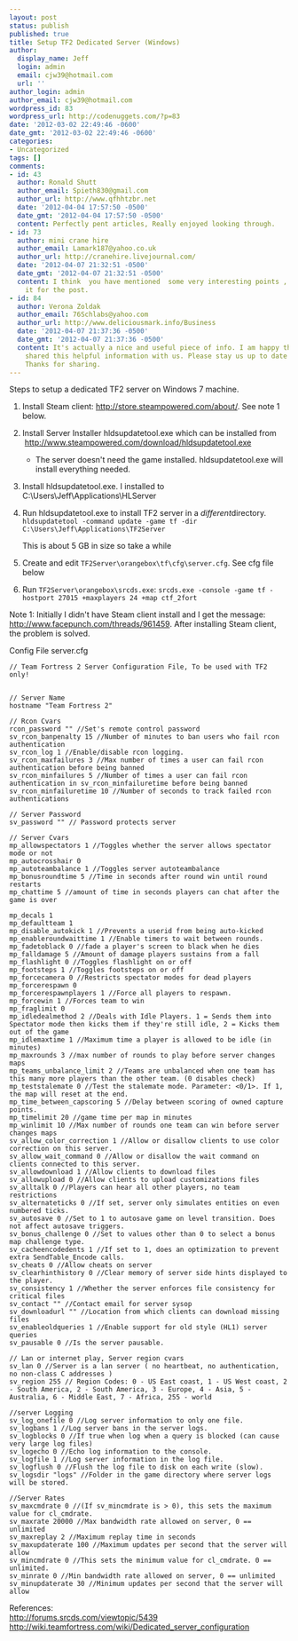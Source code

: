 ```yaml
---
layout: post
status: publish
published: true
title: Setup TF2 Dedicated Server (Windows)
author:
  display_name: Jeff
  login: admin
  email: cjw39@hotmail.com
  url: ''
author_login: admin
author_email: cjw39@hotmail.com
wordpress_id: 83
wordpress_url: http://codenuggets.com/?p=83
date: '2012-03-02 22:49:46 -0600'
date_gmt: '2012-03-02 22:49:46 -0600'
categories:
- Uncategorized
tags: []
comments:
- id: 43
  author: Ronald Shutt
  author_email: Spieth830@gmail.com
  author_url: http://www.qfhhtzbr.net
  date: '2012-04-04 17:57:50 -0500'
  date_gmt: '2012-04-04 17:57:50 -0500'
  content: Perfectly pent articles, Really enjoyed looking through.
- id: 73
  author: mini crane hire
  author_email: Lamark187@yahoo.co.uk
  author_url: http://cranehire.livejournal.com/
  date: '2012-04-07 21:32:51 -0500'
  date_gmt: '2012-04-07 21:32:51 -0500'
  content: I think  you have mentioned  some very interesting points ,  appreciate
    it for the post.
- id: 84
  author: Verona Zoldak
  author_email: 76Schlabs@yahoo.com
  author_url: http://www.deliciousmark.info/Business
  date: '2012-04-07 21:37:36 -0500'
  date_gmt: '2012-04-07 21:37:36 -0500'
  content: It's actually a nice and useful piece of info. I am happy that you just
    shared this helpful information with us. Please stay us up to date like this.
    Thanks for sharing.
---
```

Steps to setup a dedicated TF2 server on Windows 7 machine.

1. Install Steam client: <a href="http://store.steampowered.com/about/">http://store.steampowered.com/about/</a>. See note 1 below.
2. Install Server Installer hldsupdatetool.exe which can be installed from  <a href="http://www.steampowered.com/download/hldsupdatetool.exe" target="_blank">http://www.steampowered.com/download/hldsupdatetool.exe</a>
    - The server doesn't need the game installed. hldsupdatetool.exe will install everything needed.
3. Install hldsupdatetool.exe. I installed to C:\Users\Jeff\Applications\HLServer
4. Run hldsupdatetool.exe to install TF2 server in a <em>different</em>directory. `hldsupdatetool -command update -game tf -dir C:\Users\Jeff\Applications\TF2Server`
    
    This is about 5 GB in size so take a while

5. Create and edit `TF2Server\orangebox\tf\cfg\server.cfg`. See cfg file below
6. Run `TF2Server\orangebox\srcds.exe`: `srcds.exe -console -game tf -hostport 27015 +maxplayers 24 +map ctf_2fort`


Note 1: Initially I didn't have Steam client install and I get the message: <a href="http://www.facepunch.com/threads/961459">http://www.facepunch.com/threads/961459</a>. After installing Steam client, the problem is solved.

Config File server.cfg

```
// Team Fortress 2 Server Configuration File, To be used with TF2 only!


// Server Name
hostname "Team Fortress 2"

// Rcon Cvars
rcon_password "" //Set's remote control password
sv_rcon_banpenalty 15 //Number of minutes to ban users who fail rcon authentication
sv_rcon_log 1 //Enable/disable rcon logging.
sv_rcon_maxfailures 3 //Max number of times a user can fail rcon authentication before being banned
sv_rcon_minfailures 5 //Number of times a user can fail rcon authentication in sv_rcon_minfailuretime before being banned
sv_rcon_minfailuretime 10 //Number of seconds to track failed rcon authentications

// Server Password
sv_password "" // Password protects server

// Server Cvars
mp_allowspectators 1 //Toggles whether the server allows spectator mode or not
mp_autocrosshair 0
mp_autoteambalance 1 //Toggles server autoteambalance
mp_bonusroundtime 5 //Time in seconds after round win until round restarts
mp_chattime 5 //amount of time in seconds players can chat after the game is over

mp_decals 1
mp_defaultteam 1
mp_disable_autokick 1 //Prevents a userid from being auto-kicked
mp_enableroundwaittime 1 //Enable timers to wait between rounds.
mp_fadetoblack 0 //fade a player's screen to black when he dies
mp_falldamage 5 //Amount of damage players sustains from a fall
mp_flashlight 0 //Toggles flashlight on or off
mp_footsteps 1 //Toggles footsteps on or off
mp_forcecamera 0 //Restricts spectator modes for dead players
mp_forcerespawn 0
mp_forcerespawnplayers 1 //Force all players to respawn.
mp_forcewin 1 //Forces team to win
mp_fraglimit 0
mp_idledealmethod 2 //Deals with Idle Players. 1 = Sends them into Spectator mode then kicks them if they're still idle, 2 = Kicks them out of the game
mp_idlemaxtime 1 //Maximum time a player is allowed to be idle (in minutes)
mp_maxrounds 3 //max number of rounds to play before server changes maps
mp_teams_unbalance_limit 2 //Teams are unbalanced when one team has this many more players than the other team. (0 disables check)
mp_teststalemate 0 //Test the stalemate mode. Parameter: <0/1>. If 1, the map will reset at the end.
mp_time_between_capscoring 5 //Delay between scoring of owned capture points.
mp_timelimit 20 //game time per map in minutes
mp_winlimit 10 //Max number of rounds one team can win before server changes maps
sv_allow_color_correction 1 //Allow or disallow clients to use color correction on this server.
sv_allow_wait_command 0 //Allow or disallow the wait command on clients connected to this server.
sv_allowdownload 1 //Allow clients to download files
sv_allowupload 0 //Allow clients to upload customizations files
sv_alltalk 0 //Players can hear all other players, no team restrictions
sv_alternateticks 0 //If set, server only simulates entities on even numbered ticks.
sv_autosave 0 //Set to 1 to autosave game on level transition. Does not affect autosave triggers.
sv_bonus_challenge 0 //Set to values other than 0 to select a bonus map challenge type.
sv_cacheencodedents 1 //If set to 1, does an optimization to prevent extra SendTable_Encode calls.
sv_cheats 0 //Allow cheats on server
sv_clearhinthistory 0 //Clear memory of server side hints displayed to the player.
sv_consistency 1 //Whether the server enforces file consistency for critical files
sv_contact "" //Contact email for server sysop
sv_downloadurl "" //Location from which clients can download missing files
sv_enableoldqueries 1 //Enable support for old style (HL1) server queries
sv_pausable 0 //Is the server pausable.

// Lan or internet play, Server region cvars
sv_lan 0 //Server is a lan server ( no heartbeat, no authentication, no non-class C addresses )
sv_region 255 // Region Codes: 0 - US East coast, 1 - US West coast, 2 - South America, 2 - South America, 3 - Europe, 4 - Asia, 5 - Australia, 6 - Middle East, 7 - Africa, 255 - world

//server Logging
sv_log_onefile 0 //Log server information to only one file.
sv_logbans 1 //Log server bans in the server logs.
sv_logblocks 0 //If true when log when a query is blocked (can cause very large log files)
sv_logecho 0 //Echo log information to the console.
sv_logfile 1 //Log server information in the log file.
sv_logflush 0 //Flush the log file to disk on each write (slow).
sv_logsdir "logs" //Folder in the game directory where server logs will be stored.

//Server Rates
sv_maxcmdrate 0 //(If sv_mincmdrate is > 0), this sets the maximum value for cl_cmdrate.
sv_maxrate 20000 //Max bandwidth rate allowed on server, 0 == unlimited
sv_maxreplay 2 //Maximum replay time in seconds
sv_maxupdaterate 100 //Maximum updates per second that the server will allow
sv_mincmdrate 0 //This sets the minimum value for cl_cmdrate. 0 == unlimited.
sv_minrate 0 //Min bandwidth rate allowed on server, 0 == unlimited
sv_minupdaterate 30 //Minimum updates per second that the server will allow
```

References:<br />
<a href="http://forums.srcds.com/viewtopic/5439">http://forums.srcds.com/viewtopic/5439</a><br />
<a href="http://wiki.teamfortress.com/wiki/Dedicated_server_configuration">http://wiki.teamfortress.com/wiki/Dedicated_server_configuration</a>

